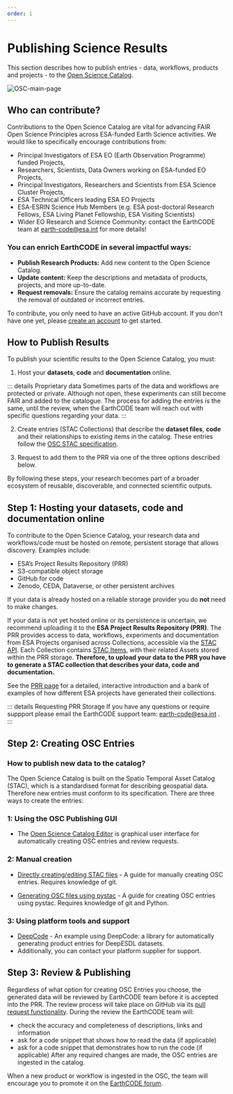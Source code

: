 ```yaml
---
order: 1
---
```

# Publishing Science Results

This section describes how to publish entries - data, workflows, products and projects - to the [Open Science Catalog](https://opensciencedata.esa.int/).
 
![OSC-main-page](https://github.com/EOEPCA/open-science-catalog-metadata/assets/120453810/a97e40c1-0f69-4204-9aef-95030c5a8455)

## Who can contribute?
Contributions to the Open Science Catalog are vital for advancing FAIR Open Science Principles across ESA-funded Earth Science activities.
We would like to specifically encourage contributions from:

- Principal Investigators of ESA EO (Earth Observation Programme) funded Projects,
- Researchers, Scientists, Data Owners working on ESA-funded EO Projects,
- Principal Investigators, Researchers and Scientists from ESA Science Cluster Projects,
- ESA Technical Officers leading ESA EO Projects
- ESA-ESRIN Science Hub Members (e.g. ESA post-doctoral Research Fellows, ESA Living Planet Fellowship, ESA Visiting Scientists)
- Wider EO Research and Science Community: contact the EarthCODE team at [earth-code@esa.int](mailto:earth-code@esa.int) for more details!

### You can enrich EarthCODE in several impactful ways:

- **Publish Research Products:** Add new content to the Open Science Catalog.
- **Update content:** Keep the descriptions and metadata of products, projects, and more up-to-date.
- **Request removals:** Ensure the catalog remains accurate by requesting the removal of outdated or incorrect entries.

To contribute, you only need to have an active GitHub account. If you don't have one yet, please [create an account](https://github.com/signup) to get started.


## How to Publish Results

To publish your scientific results to the Open Science Catalog, you must:

1.  Host your **datasets**, **code** and **documentation** online.

::: details Proprietary data
Sometimes parts of the data and workflows are protected or private. Although not open, these experiments can still become FAIR and added to the catalogue. The process for adding the entries is the same, until the review, when the EarthCODE team will reach out with specific questions regarding your data.
:::

2. Create entries (STAC Collections) that describe the **dataset files**, **code** and their relationships to existing items in the catalog. These entries follow the [OSC STAC specification](https://github.com/stac-extensions/osc).

3. Request to add them to the PRR via one of the three options described below.

By following these steps, your research becomes part of a broader ecosystem of reusable, discoverable, and connected scientific outputs.



## Step 1: Hosting your **datasets**, **code** and **documentation** online

To contribute to the Open Science Catalog, your research data and workflows/code must be hosted on remote, persistent storage that allows discovery. Examples include:
- ESA’s Project Results Repository (PRR)
- S3-compatible object storage
- GitHub for code
- Zenodo, CEDA, Dataverse, or other persistent archives

If your data is already hosted on a reliable storage provider you do **not** need to make changes.

If your data is not yet hosted online or its persistence is uncertain, we recommend uploading it to the **ESA Project Results Repository (PRR)**. The PRR provides access to data, workflows, experiments and documentation from ESA Projects organised across Collections, accessible via the [STAC API](https://github.com/radiantearth/stac-api-spec). Each Collection contains [STAC Items](https://github.com/radiantearth/stac-spec/blob/master/item-spec/item-spec.md), with their related Assets stored within the PRR storage. **Therefore, to upload your data to the PRR you have to generate a STAC collection that describes your data, code and documentation.**

<!-- Change to see the PRR page -->
See the [PRR page](../ESA%20Project%20Results%20Repository/) for a detailed, interactive introduction and a bank of examples of how different ESA projects have generated their collections.

::: details Requesting PRR Storage
If you have any questions or require suppport please email the EarthCODE support team: [earth-code@esa.int](mailto:earth-code@esa.int) .
:::



## Step 2: Creating OSC Entries

### How to publish new data to the catalog?

The Open Science Catalog is built on the Spatio Temporal Asset Catalog (STAC), which is a standardised format for describing geospatial data. Therefore new entries must conform to its specification. There are three ways to create the entries:

### 1: Using the OSC Publishing GUI

- The [Open Science Catalog Editor](https://workspace.earthcode.eox.at/) is graphical user interface for automatically creating OSC entries and review requests.

### 2: Manual creation
- [Directly creating/editing STAC files](https://esa-earthcode.github.io/tutorials/osc-pr-manual/) - A guide for manually creating OSC entries. Requires knowledge of git.

- [Generating OSC files using pystac](https://esa-earthcode.github.io/tutorials/osc-pr-pystac/) - A guide for creating OSC entries using pystac. Requires knowledge of git and Python.

### 3: Using platform tools and support
- [DeepCode](https://github.com/deepesdl/deep-code) - An example using DeepCode: a library for automatically generating product entries for DeepESDL datasets.
- Additionally, you can contact your platform supplier for support.
 


## Step 3: Review & Publishing

Regardless of what option for creating OSC Entries you choose, the generated data will be reviewed by EarthCODE team before it is accepted into the PRR. The review process will take place on GitHub via its [pull request functionality](https://docs.github.com/en/pull-requests/collaborating-with-pull-requests/proposing-changes-to-your-work-with-pull-requests/about-pull-requests). During the review the EarthCODE team will:
- check the accuracy and completeness of descriptions, links and information
- ask for a code snippet that shows how to read the data (if applicable)
- ask for a code snippet that demonstrates how to run the code (if applicable)
After any required changes are made, the OSC entries are ingested in the catalog.

When a new product or workflow is ingested in the OSC, the team will encourage you to promote it on the [EarthCODE forum](https://discourse-earthcode.eox.at/).